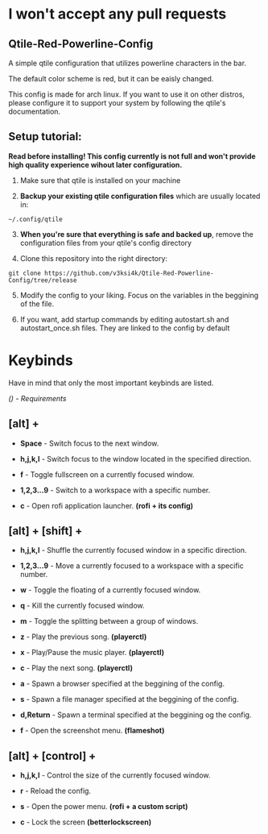 # I won't accept any pull requests

## Qtile-Red-Powerline-Config

A simple qtile configuration that utilizes powerline characters in the bar.

The default color scheme is red, but it can be eaisly changed.

This config is made for arch linux. If you want to use it on other distros, please configure it to support your system by following the qtile's documentation.

## Setup tutorial:

**Read before installing! This config currently is not full and won't provide high quality experience wihout later configuration.**

1) Make sure that qtile is installed on your machine

2) **Backup your existing qtile configuration files** which are usually located in:

  `~/.config/qtile`

3) **When you're sure that everything is safe and backed up**, remove the configuration files from your qtile's config directory

4) Clone this repository into the right directory:

`git clone https://github.com/v3ksi4k/Qtile-Red-Powerline-Config/tree/release` 

5) Modify the config to your liking. Focus on the variables in the beggining of the file.

6) If you want, add startup commands by editing autostart.sh and autostart_once.sh files. They are linked to the config by default

# Keybinds

Have in mind that only the most important keybinds are listed. 

*() - Requirements*

## [alt] + 
- **Space** - Switch focus to the next window.
- **h,j,k,l** - Switch focus to the window located in the specified direction.
- **f** - Toggle fullscreen on a currently focused window.
- **1,2,3...9** - Switch to a workspace with a specific number.

- **c** - Open rofi application launcher. **(rofi + its config)**

## [alt] + [shift] +
- **h,j,k,l** - Shuffle the currently focused window in a specific direction.
- **1,2,3...9** - Move a currently focused to a workspace with a specific number.
- **w** - Toggle the floating of a currently focused window.
- **q** - Kill the currently focused window.
- **m** - Toggle the splitting between a group of windows.

- **z** - Play the previous song. **(playerctl)**
- **x** - Play/Pause the music player. **(playerctl)**
- **c** - Play the next song. **(playerctl)**

- **a** - Spawn a browser specified at the beggining of the config.
- **s** - Spawn a file manager specified at the beggining of the config.
- **d,Return** - Spawn a terminal specified at the beggining og the config.

- **f** - Open the screenshot menu. **(flameshot)**

## [alt] + [control] +
- **h,j,k,l** - Control the size of the currently focused window.
- **r** - Reload the config.

- **s** - Open the power menu. **(rofi + a custom script)**

- **c** - Lock the screen  **(betterlockscreen)**
